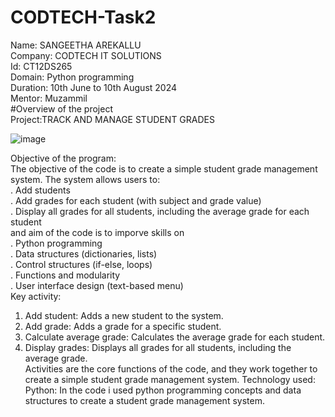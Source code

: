 # CODTECH-Task2
Name: SANGEETHA AREKALLU    
Company: CODTECH IT SOLUTIONS  
Id: CT12DS265  
Domain: Python programming  
Duration: 10th June to 10th August 2024  
Mentor: Muzammil   
#Overview of the project  
Project:TRACK AND MANAGE STUDENT GRADES   


![image](https://github.com/sangeethaarekallu/CODTECH-Task2/assets/172568858/7dd92fbd-b0be-4736-8a30-393ad83df235)    








  Objective of the program:  
  The objective of the code is to create a simple student grade management system. The system allows users to:  
  . Add students  
  . Add grades for each student (with subject and grade value)    
  . Display all grades for all students, including the average grade for each student   
and aim of the code is to imporve skills on   
. Python programming  
. Data structures (dictionaries, lists)   
. Control structures (if-else, loops)   
. Functions and modularity   
. User interface design (text-based menu)   
Key activity:  
1. Add student: Adds a new student to the system.  
2. Add grade: Adds a grade for a specific student.  
3. Calculate average grade: Calculates the average grade for each student.   
4. Display grades: Displays all grades for all students, including the average grade.  
 Activities are the core functions of the code, and they work together to create a simple student grade management system.
Technology used:
Python:
In the code i used python programming concepts and data structures to create a student grade management system.




